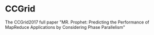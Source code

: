 # CCGrid
The CCGrid2017 full paper "MR. Prophet: Predicting the Performance of MapReduce Applications by Considering Phase Parallelism"
